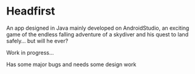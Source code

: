 # Headfirst
An app designed in Java mainly developed on AndroidStudio, an exciting game of the endless falling adventure of a skydiver and his quest to land safely... but will he ever?



Work in progress...

Has some major bugs and needs some design work
